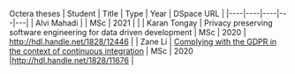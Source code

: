 Octera theses
| Student | Title | Type | Year | DSpace URL |
|----|----|----|---|---|
| Alvi Mahadi | | MSc | 2021 | |
| Karan Tongay | Privacy preserving software engineering for data driven development | MSc | 2020 | http://hdl.handle.net/1828/12446 |
| Zane Li | [Complying with the GDPR in the context of continuous integration](Ze_Shi_Li_MSc_2020.pdf) | MSc | 2020 |http://hdl.handle.net/1828/11676 | 
